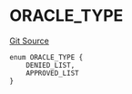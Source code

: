 # ORACLE_TYPE
[Git Source](https://github.com/thrackle-io/tron/blob/bbc344dde218df220c4305ef421070eaa38c5cad/src/protocol/economic/ruleProcessor/RuleCodeData.sol)


```solidity
enum ORACLE_TYPE {
    DENIED_LIST,
    APPROVED_LIST
}
```

